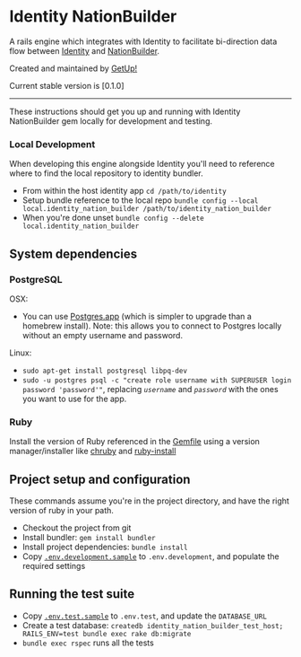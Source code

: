 # Identity NationBuilder

A rails engine which integrates with Identity to facilitate bi-direction data flow between [Identity](https://github.com/the-open/identity) and [NationBuilder](https://github.com/getup/nation_builder).

Created and maintained by [GetUp!](https://getup.org.au)

Current stable version is [0.1.0]

---

These instructions should get you up and running with Identity NationBuilder gem locally for development and testing. 

### Local Development

When developing this engine alongside Identity you'll need to reference where to find the local repository to identity bundler.
- From within the host identity app `cd /path/to/identity`
- Setup bundle reference to the local repo `bundle config --local local.identity_nation_builder /path/to/identity_nation_builder`
- When you're done unset `bundle config --delete local.identity_nation_builder`

## System dependencies

### PostgreSQL
OSX:
- You can use [Postgres.app](https://postgresapp.com/) (which is simpler to upgrade than a homebrew install). Note: this allows you to connect to Postgres locally without an empty username and password.

Linux:
- `sudo apt-get install postgresql libpq-dev`
- `sudo -u postgres psql -c "create role username with SUPERUSER login password 'password'"`, replacing _`username`_ and _`password`_ with the ones you want to use for the app.

### Ruby
Install the version of Ruby referenced in the [Gemfile](./Gemfile#L3) using a version manager/installer like [chruby](https://github.com/postmodern/chruby) and [ruby-install](https://github.com/postmodern/ruby-install)

## Project setup and configuration
These commands assume you're in the project directory, and have the right version of ruby in your path.
- Checkout the project from git
- Install bundler: `gem install bundler`
- Install project dependencies: `bundle install`
- Copy [`.env.development.sample`](./.env.development.sample) to `.env.development`, and populate the required settings

## Running the test suite
- Copy [`.env.test.sample`](./.env.test.sample) to `.env.test`, and update the `DATABASE_URL`
- Create a test database: `createdb identity_nation_builder_test_host; RAILS_ENV=test bundle exec rake db:migrate`
- `bundle exec rspec` runs all the tests
